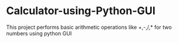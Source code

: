 # Calculator-using-Python-GUI
This project performs basic arithmetic operations like +,-,/,* for two numbers using python GUI 
